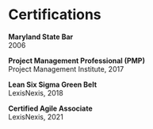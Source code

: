 # Certifications

**Maryland State Bar**<br/>
2006

**Project Management Professional (PMP)**<br/>
Project Management Institute, 2017

**Lean Six Sigma Green Belt**<br/>
LexisNexis, 2018

**Certified Agile Associate**<br/>
LexisNexis, 2021











